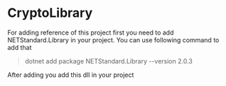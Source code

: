 # CryptoLibrary


For adding reference of this project first you need to add NETStandard.Library in your project.
You can use following command to add that
> dotnet add package NETStandard.Library --version 2.0.3

After adding you add this dll in your project
